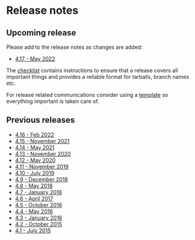 # Release notes

## Upcoming release

Please add to the release notes as changes are added:
* [4.17 - May 2022](coreboot-4.17-relnotes.md)

The [checklist] contains instructions to ensure that a release covers all
important things and provides a reliable format for tarballs, branch
names etc.

For release related communications consider using a [template] so everything
important is taken care of.


## Previous releases

* [4.16 - Feb 2022](coreboot-4.16-relnotes.md)
* [4.15 - November 2021](coreboot-4.15-relnotes.md)
* [4.14 - May 2021](coreboot-4.14-relnotes.md)
* [4.13 - November 2020](coreboot-4.13-relnotes.md)
* [4.12 - May 2020](coreboot-4.12-relnotes.md)
* [4.11 - November 2019](coreboot-4.11-relnotes.md)
* [4.10 - July 2019](coreboot-4.10-relnotes.md)
* [4.9 - December 2018](coreboot-4.9-relnotes.md)
* [4.8 - May 2018](coreboot-4.8.1-relnotes.md)
* [4.7 - January 2018](coreboot-4.7-relnotes.md)
* [4.6 - April 2017](coreboot-4.6-relnotes.md)
* [4.5 - October 2016](coreboot-4.5-relnotes.md)
* [4.4 - May 2016](coreboot-4.4-relnotes.md)
* [4.3 - January 2016](coreboot-4.3-relnotes.md)
* [4.2 - October 2015](coreboot-4.2-relnotes.md)
* [4.1 - July 2015](coreboot-4.1-relnotes.md)


[checklist]: checklist.md
[template]: templates.md
